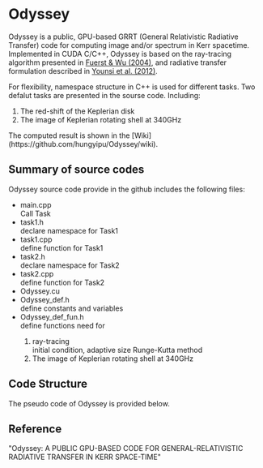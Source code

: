 # Odyssey
Odyssey is a public, GPU-based GRRT (General Relativistic Radiative Transfer) code for computing image and/or spectrum in Kerr spacetime. Implemented in CUDA C/C++, Odyssey is based on the ray-tracing algorithm presented in [Fuerst & Wu (2004)](http://adsabs.harvard.edu/abs/2004A%26A...424..733F), and radiative transfer formulation described in [Younsi et al. (2012)](http://adsabs.harvard.edu/abs/2012A%26A...545A..13Y).

For flexibility, namespace structure in C++  is used for different tasks. Two defalut tasks are presented in the sourse code. Including:
<ol>
 <li>The red-shift of the Keplerian disk</li>
 <li>The image of Keplerian rotating shell at 340GHz</li>
 </ol>
 The computed result is shown in the [Wiki](https://github.com/hungyipu/Odyssey/wiki). 
 


## Summary of source codes
Odyssey source code provide in the github includes the following files:
<ul>
 <li>main.cpp</li>
 Call Task
 
 <li>task1.h</li>
 declare namespace for Task1
 
 <li>task1.cpp</li>
 define function for Task1
 
 <li>task2.h</li>
 declare namespace for Task2
 
 <li>task2.cpp</li>
 define function for Task2
 
 <li>Odyssey.cu</li>
 
 <li>Odyssey_def.h</li>
 define constants and variables 
 
 <li>Odyssey_def_fun.h</li>
 define functions need for 
 <ol>
 <li>ray-tracing</li>
 initial condition, adaptive size Runge-Kutta method 
 <li>The image of Keplerian rotating shell at 340GHz</li>
 </ol>

 
</ul>




## Code Structure
The pseudo code of Odyssey is provided below.


## Reference
"Odyssey: A PUBLIC GPU-BASED CODE FOR GENERAL-RELATIVISTIC RADIATIVE TRANSFER IN KERR
SPACE-TIME"
